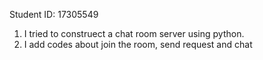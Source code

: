 Student ID: 17305549

1. I tried to construect a chat room server using python.
2. I add codes about join the room, send request and chat

